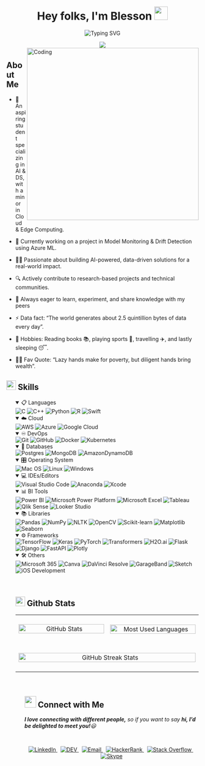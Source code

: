   <h1 align="center">Hey folks, I'm Blesson <img src="https://media.giphy.com/media/hvRJCLFzcasrR4ia7z/giphy.gif" width="35"></h1>
<div align="center">
<p><img src="https://readme-typing-svg.herokuapp.com?font=ROBOT&amp;size=25&amp;color=39FF14&amp;background=000000&amp;center=true&amp;vCenter=true&amp;width=1000&amp;lines=%3E+Welcome+to+my+GitHub+profile...!" alt="Typing SVG"></p>
<img src="https://user-images.githubusercontent.com/73097560/115834477-dbab4500-a447-11eb-908a-139a6edaec5c.gif">
</div>

<img align="right" alt="Coding" width="450" src="https://media.tenor.com/sBeBQDrCzJIAAAAd/similarweb-data.gif">
<h2 id="--about-me"><img src="https://c.tenor.com/NCRHhqkXrJYAAAAi/programmers-go-internet.gif" width="40" style="height:4px">  <b>About Me</b></h2>
<ul>
<li>
<p>🔭 An aspiring student specializing in AI &amp; DS, with a minor in Cloud &amp; Edge Computing. </p>
</li>
<li>
<p>👯 Currently working on a project in Model Monitoring &amp; Drift Detection using Azure ML.
</p></li>
<li>
<p>👨‍💻 Passionate about building AI-powered, data-driven solutions for a real-world impact. </p>
</li>
<li>
 <p>🔍 Actively contribute to research-based projects and technical communities. </p>
</li>
<li>
<p>💬 Always eager to learn, experiment, and share knowledge with my peers</p>
</li>
<li>
<p>⚡ Data fact: “The world generates about 2.5 quintillion bytes of data every day”.</p>
</li>
<li>
<p> 📅 Hobbies: Reading books 📚, playing sports 🎾, travelling ✈️,
  and lastly sleeping 😴.
</p></li>
<li>
<p>💪🏼 Fav Quote: “Lazy hands make for poverty, but diligent hands bring wealth”. </p>
</li>
</ul>
<h2 id="-skills"><img src="https://media2.giphy.com/media/QssGEmpkyEOhBCb7e1/giphy.gif?cid=ecf05e47a0n3gi1bfqntqmob8g9aid1oyj2wr3ds3mg700bl&amp;rid=giphy.gif" width="25"><b> Skills</b></h2>
<p align="center">
</p><ul>
<details open="">
  <summary>📋 Languages</summary>
  <img src="https://img.shields.io/badge/c-%2300599C.svg?style=for-the-badge&amp;logo=c&amp;logoColor=white" alt="C">
  <img src="https://img.shields.io/badge/c++-%2300599C.svg?style=for-the-badge&amp;logo=c%2B%2B&amp;logoColor=white" alt="C++">
  <img src="https://img.shields.io/badge/python-3670A0?style=for-the-badge&amp;logo=python&amp;logoColor=ffdd54" alt="Python">
  <img src="https://img.shields.io/badge/r-%23276DC3.svg?style=for-the-badge&amp;logo=r&amp;logoColor=white" alt="R">
  <img src="https://img.shields.io/badge/swift-%23FA7343.svg?style=for-the-badge&amp;logo=swift&amp;logoColor=white" alt="Swift">
</details>

<details open="">
  <summary>☁️ Cloud</summary>
  <img src="https://img.shields.io/badge/AWS-%23FF9900.svg?style=for-the-badge&amp;logo=amazonaws&amp;logoColor=white" alt="AWS">
  <img src="https://img.shields.io/badge/Azure-%230072C6.svg?style=for-the-badge&amp;logo=microsoft-azure&amp;logoColor=white" alt="Azure">
  <img src="https://img.shields.io/badge/GoogleCloud-%234285F4.svg?style=for-the-badge&amp;logo=google-cloud&amp;logoColor=white" alt="Google Cloud">
</details>

<details open="">
  <summary>♾️ DevOps</summary>
  <img src="https://img.shields.io/badge/git-%23F05033.svg?style=for-the-badge&amp;logo=git&amp;logoColor=white" alt="Git">
  <img src="https://img.shields.io/badge/github-%23121011.svg?style=for-the-badge&amp;logo=github&amp;logoColor=white" alt="GitHub">
  <img src="https://img.shields.io/badge/docker-%230db7ed.svg?style=for-the-badge&amp;logo=docker&amp;logoColor=white" alt="Docker">
  <img src="https://img.shields.io/badge/kubernetes-%23326ce5.svg?style=for-the-badge&amp;logo=kubernetes&amp;logoColor=white" alt="Kubernetes">
</details>

<details open="">
  <summary>💾 Databases</summary>
  <img src="https://img.shields.io/badge/postgresql-%23336791.svg?style=for-the-badge&amp;logo=postgresql&amp;logoColor=white" alt="Postgres">
  <img src="https://img.shields.io/badge/mongodb-%2347A248.svg?style=for-the-badge&amp;logo=mongodb&amp;logoColor=white" alt="MongoDB">
  <img src="https://img.shields.io/badge/Amazon%20DynamoDB-4053D6?style=for-the-badge&amp;logo=amazon-dynamodb&amp;logoColor=white" alt="AmazonDynamoDB">
</details>

<details open="">
  <summary>🎛️ Operating System</summary>
  <img src="https://img.shields.io/badge/mac%20os-000000?style=for-the-badge&amp;logo=macos&amp;logoColor=F0F0F0" alt="Mac OS">
  <img src="https://img.shields.io/badge/linux-FCC624?style=for-the-badge&amp;logo=linux&amp;logoColor=black" alt="Linux">
  <img src="https://img.shields.io/badge/windows-0078D6?style=for-the-badge&amp;logo=windows&amp;logoColor=white" alt="Windows">
</details>

<details open="">
  <summary>💻 IDEs/Editors</summary>
  <img src="https://img.shields.io/badge/Visual%20Studio%20Code-0078d7.svg?style=for-the-badge&amp;logo=visual-studio-code&amp;logoColor=white" alt="Visual Studio Code">
  <img src="https://img.shields.io/badge/Anaconda-44A833.svg?style=for-the-badge&amp;logo=anaconda&amp;logoColor=white" alt="Anaconda">
  <img src="https://img.shields.io/badge/Xcode-007AFF.svg?style=for-the-badge&amp;logo=xcode&amp;logoColor=white" alt="Xcode">
</details>

<details open="">
  <summary>📊 BI Tools</summary>
  <img src="https://img.shields.io/badge/Power%20BI-F2C811?style=for-the-badge&amp;logo=power-bi&amp;logoColor=black" alt="Power BI">
  <img src="https://img.shields.io/badge/Microsoft%20Power%20Platform-747474?style=for-the-badge&amp;logo=microsoft-power-platform&amp;logoColor=white" alt="Microsoft Power Platform">
  <img src="https://img.shields.io/badge/Microsoft%20Excel-217346?style=for-the-badge&amp;logo=microsoft-excel&amp;logoColor=white" alt="Microsoft Excel">
  <img src="https://img.shields.io/badge/Tableau-E97627?style=for-the-badge&amp;logo=tableau&amp;logoColor=white" alt="Tableau">
  <img src="https://img.shields.io/badge/QlikSense-4C528A?style=for-the-badge&amp;logo=qlik&amp;logoColor=white" alt="Qlik Sense">
  <img src="https://img.shields.io/badge/Looker%20Studio-4285F4?style=for-the-badge&amp;logo=lookerstudio&amp;logoColor=white" alt="Looker Studio">
</details>
<details open="">
  <summary>📚 Libraries</summary>
  <img src="https://img.shields.io/badge/pandas-150458?style=for-the-badge&amp;logo=pandas&amp;logoColor=white" alt="Pandas">
  <img src="https://img.shields.io/badge/numpy-013243?style=for-the-badge&amp;logo=numpy&amp;logoColor=white" alt="NumPy">
  <img src="https://img.shields.io/badge/nltk-5c3a24?style=for-the-badge&amp;logo=nltk&amp;logoColor=white" alt="NLTK">
  <img src="https://img.shields.io/badge/opencv-ffffff?style=for-the-badge&amp;logo=opencv&amp;logoColor=black" alt="OpenCV">
  <img src="https://img.shields.io/badge/scikit-learn-f7931e?style=for-the-badge&amp;logo=scikit-learn&amp;logoColor=white" alt="Scikit-learn">
  <img src="https://img.shields.io/badge/matplotlib-11557c?style=for-the-badge&amp;logo=matplotlib&amp;logoColor=white" alt="Matplotlib">
  <img src="https://img.shields.io/badge/seaborn-27404e?style=for-the-badge&amp;logo=seaborn&amp;logoColor=white" alt="Seaborn">
</details>

<details open="">
  <summary>⚙️ Frameworks</summary>
  <img src="https://img.shields.io/badge/tensorflow-ff6f00?style=for-the-badge&amp;logo=tensorflow&amp;logoColor=white" alt="TensorFlow">
  <img src="https://img.shields.io/badge/keras-d00000?style=for-the-badge&amp;logo=keras&amp;logoColor=white" alt="Keras">
  <img src="https://img.shields.io/badge/pytorch-ee4c2c?style=for-the-badge&amp;logo=pytorch&amp;logoColor=white" alt="PyTorch">
  <img src="https://img.shields.io/badge/transformers-0052cc?style=for-the-badge&amp;logo=transformers&amp;logoColor=white" alt="Transformers">
  <img src="https://img.shields.io/badge/h2o.ai-0082fc?style=for-the-badge&amp;logo=h2o&amp;logoColor=white" alt="H2O.ai">
  <img src="https://img.shields.io/badge/flask-000000?style=for-the-badge&amp;logo=flask&amp;logoColor=white" alt="Flask">
  <img src="https://img.shields.io/badge/django-092e20?style=for-the-badge&amp;logo=django&amp;logoColor=white" alt="Django">
  <img src="https://img.shields.io/badge/fastapi-009688?style=for-the-badge&amp;logo=fastapi&amp;logoColor=white" alt="FastAPI">
  <img src="https://img.shields.io/badge/plotly-3f4f82?style=for-the-badge&amp;logo=plotly&amp;logoColor=white" alt="Plotly">
</details>
<details open="">
  <summary>🛠️ Others</summary>
  <img src="https://img.shields.io/badge/Microsoft%20365-0078D4?style=for-the-badge&amp;logo=microsoftoffice&amp;logoColor=white" alt="Microsoft 365">
  <img src="https://img.shields.io/badge/Canva-00C4CC?style=for-the-badge&amp;logo=canva&amp;logoColor=white" alt="Canva">
  <img src="https://img.shields.io/badge/DaVinci%20Resolve-1A1A1A?style=for-the-badge&amp;logo=blackmagicdesign&amp;logoColor=white" alt="DaVinci Resolve">
  <img src="https://img.shields.io/badge/GarageBand-999999?style=for-the-badge&amp;logo=garageband&amp;logoColor=white" alt="GarageBand">
  <img src="https://img.shields.io/badge/Sketch-FFB387?style=for-the-badge&amp;logo=sketch&amp;logoColor=black" alt="Sketch">
  <img src="https://img.shields.io/badge/iOS-000000?style=for-the-badge&amp;logo=ios&amp;logoColor=white" alt="iOS Development">
</details>
<p></p>
<br> 
<h2 id="-github-stats"><img src="https://media.giphy.com/media/iY8CRBdQXODJSCERIr/giphy.gif" width="25"> <b>Github Stats</b></h2>
<table width="100%" align="center">
  <tbody><tr>
    <td width="25%" align="center" halign="top">
      <img src="https://github-readme-stats.vercel.app/api?username=blesson1506&amp;theme=dark&amp;show_icons=true" width="100%" alt="GitHub Stats">
    </td>
    <td width="25%" align="center" halign="top" style="padding-top:25px; padding-bottom:25px">
      <img src="https://github-readme-stats.vercel.app/api/top-langs?username=blesson1506&amp;show_icons=true&amp;locale=en&amp;layout=compact&amp;theme=dark&amp;" width="100%" alt="Most Used Languages">
    </td>
  </tr>
   <tr>
    <td colspan="2" align="center" style="padding-top:25px; padding-bottom:25px">
      <img src="https://github-readme-streak-stats.herokuapp.com/?user=blesson1506&amp;theme=dark&amp; fire=FF801F&amp;currStreakNum=FFBE69&amp;currStreakLabel=FFBE69" width="100%" alt="GitHub Streak Stats">
    </td>
  </tr>
</tbody></table>
<ul>
<br>
<h2 id="-connect-with-me"><img src="https://media.giphy.com/media/LnQjpWaON8nhr21vNW/giphy.gif" width="30"> <b>Connect with Me</b></h2>
<p><em><b>I love connecting with different people,</b> so if you want to say <b>hi, I’d be delighted to meet you!</b>😃</em></p>
<br>

<p align="center">
  <a href="https://www.linkedin.com/in/blesson-sudarsanam/">
    <img src="https://img.shields.io/badge/LinkedIn-%230077B5.svg?style=for-the-badge&amp;logo=linkedin&amp;logoColor=white" alt="LinkedIn">
  </a>
  &nbsp;
  <a href="https://www.linkedin.com/in/blesson-sudarsanam/">
    <img src="https://img.shields.io/badge/DEV-to%20the%20point-black?style=for-the-badge&amp;logo=dev.to&amp;logoColor=white" alt="DEV">
  </a>
  &nbsp;
  <a href="mailto:blesson1506@gmail.com">
    <img src="https://img.shields.io/badge/Email-D14836?style=for-the-badge&amp;logo=gmail&amp;logoColor=white" alt="Email">
  </a>
  &nbsp;
  <a href="https://www.linkedin.com/in/blesson-sudarsanam/">
    <img src="https://img.shields.io/badge/HackerRank-2EC866?style=for-the-badge&amp;logo=hackerrank&amp;logoColor=white" alt="HackerRank">
  </a>
  &nbsp;
  <a href="https://www.linkedin.com/in/blesson-sudarsanam/">
    <img src="https://img.shields.io/badge/StackOverflow-FE7A16?style=for-the-badge&amp;logo=stackoverflow&amp;logoColor=white" alt="Stack Overflow">
  </a>
  &nbsp;
  <a href="https://www.linkedin.com/in/blesson-sudarsanam/">
    <img src="https://img.shields.io/badge/Skype-00AFF0?style=for-the-badge&amp;logo=skype&amp;logoColor=white" alt="Skype">
  </a>
</p>
</ul></ul>
